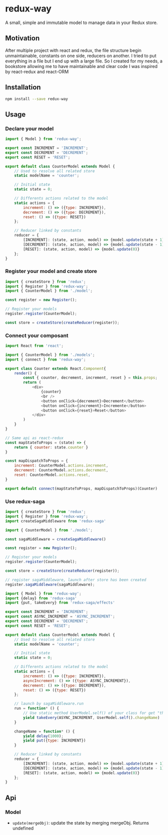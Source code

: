 # redux-way
A small, simple and immutable model to manage data in your Redux store.

## Motivation
After multiple project with react and redux, the file structure begin unmaintainable, constants on one side, reducers on another. I tried to put everything in a file but I end up with a large file.
So I created for my needs, a bookstore allowing me to have maintainable and clear code
I was inspired by react-redux and react-ORM

## Installation
```bash
npm install --save redux-way
```

## Usage
### Declare your model
```javascript
import { Model } from 'redux-way';

export const INCREMENT = 'INCREMENT';
export const DECREMENT = 'DECREMENT';
export const RESET = 'RESET';

export default class CounterModel extends Model {
	// Used to resolve all related store 
	static modelName = 'counter';

	// Initial state
	static state = 0;

	// Differents actions related to the model
	static actions = {
		increment: () => ({type: INCREMENT}),
		decrement: () => ({type: DECREMENT}),
		reset: () => ({type: RESET})
	};

	// Reducer linked by constants
	reducer = {
		[INCREMENT]: (state, action, model) => {model.update(state + 1)},
		[DECREMENT]: (state, action, model) => {model.update(state - 1)},
		[RESET]: (state, action, model) => {model.update(0)}
	};
}
```

### Register your model and create store
```javascript
import { createStore } from 'redux';
import { Register } from 'redux-way';
import { CounterModel } from './model';

const register = new Register();

// Register your models
register.register(CounterModel);

const store = createStore(createReducer(register));
```

### Connect your composant
```javascript
import React from 'react';

import { CounterModel } from './models';
import { connect } from 'redux-way';

export class Counter extends React.Component{
	render() {
		const { counter, decrement, increment, reset } = this.props;
		return (
			<div>
				{counter}
				<br />
				<button onClick={decrement}>Decrement</button>
				<button onClick={increment}>Incremente</button>
				<button onClick={reset}>Reset</button>
			</div>
		)
	}
}

// Same api as react-redux
const mapStateToProps = (state) => {
	return { counter: state.counter }
}

const mapDispatchToProps = {
	increment: CounterModel.actions.increment,
	decrement: CounterModel.actions.decrement,
	reset: CounterModel.actions.reset,
}

export default connect(mapStateToProps, mapDispatchToProps)(Counter)
```

### Use redux-saga
```javascript
import { createStore } from 'redux';
import { Register } from 'redux-way';
import createSagaMiddleware from 'redux-saga'

import { CounterModel } from './model';

const sagaMiddleware = createSagaMiddleware()

const register = new Register();

// Register your models
register.register(CounterModel);

const store = createStore(createReducer(register));

// register sagaMiddleware, launch after store has been created
register.sagaMiddleware(sagaMiddleware);
```


```javascript
import { Model } from 'redux-way';
import {delay} from 'redux-saga'
import {put, takeEvery} from 'redux-saga/effects'

export const INCREMENT = 'INCREMENT';
export const ASYNC_INCREMENT = 'ASYNC_INCREMENT';
export const DECREMENT = 'DECREMENT';
export const RESET = 'RESET';

export default class CounterModel extends Model {
	// Used to resolve all related store 
	static modelName = 'counter';

	// Initial state
	static state = 0;

	// Differents actions related to the model
	static actions = {
		increment: () => ({type: INCREMENT}),
		asyncIncrement: () => ({type: ASYNC_INCREMENT}),
		decrement: () => ({type: DECREMENT}),
		reset: () => ({type: RESET})
	};

	// launch by sagaMiddleware.run
	run = function* () {
		// Use static method UserModel.self() of your class for get "this" of class
		yield takeEvery(ASYNC_INCREMENT, UserModel.self().changeName)
	}

	changeName = function* () {
		yield delay(1000);
		yield put({type: INCREMENT})
	}

	// Reducer linked by constants
	reducer = {
		[INCREMENT]: (state, action, model) => {model.update(state + 1)},
		[DECREMENT]: (state, action, model) => {model.update(state - 1)},
		[RESET]: (state, action, model) => {model.update(0)}
	};
}
```

## Api
### Model
- `update(mergeObj)`: update the state by merging mergeObj. Returns undefined

